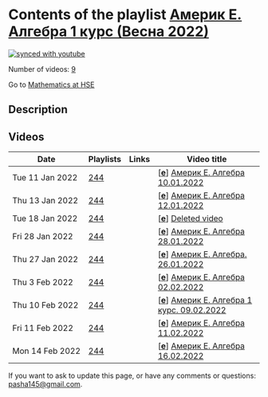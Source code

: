 # Contents of the playlist [Америк Е. Алгебра 1 курс (Весна 2022)](https://www.youtube.com/playlist?list=PLq3E5oubNNoCiSCPRtuSoP0377JGoAK87)

[![synced with youtube](https://img.shields.io/github/last-commit/mathphysschool/mathphysschool.github.io/autoupdate1?label=synced%20with%20youtube)](https://github.com/mathphysschool/mathphysschool.github.io/commits/autoupdate1)

Number of videos: [9](#videos)

Go to [Mathematics at HSE](../README.md)

## Description



## Videos

|Date|Playlists|Links|Video title|
|---|---|---|---|
| Tue&nbsp;11&nbsp;Jan&nbsp;2022 | [244](../playlists/244 "Америк Е. Алгебра 1 курс (Весна 2022)") |  | [[**e**](https://studio.youtube.com/video/JKqeVSDOnWQ/edit "Edit")] [Америк Е. Алгебра 10.01.2022](https://www.youtube.com/watch?v=JKqeVSDOnWQ&list=PLq3E5oubNNoCiSCPRtuSoP0377JGoAK87) |
| Thu&nbsp;13&nbsp;Jan&nbsp;2022 | [244](../playlists/244 "Америк Е. Алгебра 1 курс (Весна 2022)") |  | [[**e**](https://studio.youtube.com/video/zr_Z2Ruh3TI/edit "Edit")] [Америк Е. Алгебра 12.01.2022](https://www.youtube.com/watch?v=zr_Z2Ruh3TI&list=PLq3E5oubNNoCiSCPRtuSoP0377JGoAK87) |
| Tue&nbsp;18&nbsp;Jan&nbsp;2022 | [244](../playlists/244 "Америк Е. Алгебра 1 курс (Весна 2022)") |  | [[**e**](https://studio.youtube.com/video/UcOBa9YJRK8/edit "Edit")] [Deleted video](https://www.youtube.com/watch?v=UcOBa9YJRK8&list=PLq3E5oubNNoCiSCPRtuSoP0377JGoAK87 "This video is unavailable.") |
| Fri&nbsp;28&nbsp;Jan&nbsp;2022 | [244](../playlists/244 "Америк Е. Алгебра 1 курс (Весна 2022)") |  | [[**e**](https://studio.youtube.com/video/liH5zoInAUY/edit "Edit")] [Америк Е. Алгебра 28.01.2022](https://www.youtube.com/watch?v=liH5zoInAUY&list=PLq3E5oubNNoCiSCPRtuSoP0377JGoAK87) |
| Thu&nbsp;27&nbsp;Jan&nbsp;2022 | [244](../playlists/244 "Америк Е. Алгебра 1 курс (Весна 2022)") |  | [[**e**](https://studio.youtube.com/video/6MDTlOUCRZ8/edit "Edit")] [Америк Е. Алгебра. 26.01.2022](https://www.youtube.com/watch?v=6MDTlOUCRZ8&list=PLq3E5oubNNoCiSCPRtuSoP0377JGoAK87) |
| Thu&nbsp;3&nbsp;Feb&nbsp;2022 | [244](../playlists/244 "Америк Е. Алгебра 1 курс (Весна 2022)") |  | [[**e**](https://studio.youtube.com/video/s60HhjcYMV4/edit "Edit")] [Америк Е. Алгебра 02.02.2022](https://www.youtube.com/watch?v=s60HhjcYMV4&list=PLq3E5oubNNoCiSCPRtuSoP0377JGoAK87) |
| Thu&nbsp;10&nbsp;Feb&nbsp;2022 | [244](../playlists/244 "Америк Е. Алгебра 1 курс (Весна 2022)") |  | [[**e**](https://studio.youtube.com/video/1t_6zujawbs/edit "Edit")] [Америк Е. Алгебра 1 курс.  09.02.2022](https://www.youtube.com/watch?v=1t_6zujawbs&list=PLq3E5oubNNoCiSCPRtuSoP0377JGoAK87) |
| Fri&nbsp;11&nbsp;Feb&nbsp;2022 | [244](../playlists/244 "Америк Е. Алгебра 1 курс (Весна 2022)") |  | [[**e**](https://studio.youtube.com/video/8yB7seo7kLE/edit "Edit")] [Америк Е. Алгебра 11.02.2022](https://www.youtube.com/watch?v=8yB7seo7kLE&list=PLq3E5oubNNoCiSCPRtuSoP0377JGoAK87) |
| Mon&nbsp;14&nbsp;Feb&nbsp;2022 | [244](../playlists/244 "Америк Е. Алгебра 1 курс (Весна 2022)") |  | [[**e**](https://studio.youtube.com/video/4kZ_-Uksbt0/edit "Edit")] [Америк Е. Алгебра 16.02.2022](https://www.youtube.com/watch?v=4kZ_-Uksbt0&list=PLq3E5oubNNoCiSCPRtuSoP0377JGoAK87) |


 If you want to ask to update this page, or have any comments or questions: <pasha145@gmail.com>.
